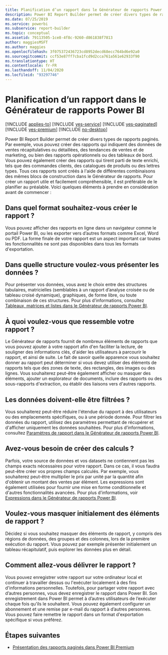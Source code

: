 ```yaml
---
title: Planification d’un rapport dans le Générateur de rapports Power BI
description: Power BI Report Builder permet de créer divers types de rapports paginés. Pour créer un rapport facilement compréhensible utile, le planifier aide.
ms.date: 07/25/2019
ms.service: powerbi
ms.subservice: report-builder
ms.topic: conceptual
ms.assetid: 79113505-1ce8-4f8c-9260-d861838f7813
author: maggiesMSFT
ms.author: maggies
ms.openlocfilehash: 3f075372436723cd8952decd68ecc764bd6e92a0
ms.sourcegitcommit: ccf53e87ff7cba1fcd9d2cca761a561e62933f90
ms.translationtype: HT
ms.contentlocale: fr-FR
ms.lasthandoff: 11/04/2020
ms.locfileid: "93297746"
---
```

# <a name="planning-a-report-in-power-bi-report-builder"></a>Planification d’un rapport dans le Générateur de rapports Power BI

[!INCLUDE [applies-to](../includes/applies-to.md)] [!INCLUDE [yes-service](../includes/yes-service.md)] [!INCLUDE [yes-paginated](../includes/yes-paginated.md)] [!INCLUDE [yes-premium](../includes/yes-premium.md)] [!INCLUDE [no-desktop](../includes/no-desktop.md)] 

Power BI Report Builder permet de créer divers types de rapports paginés. Par exemple, vous pouvez créer des rapports qui indiquent des données de ventes récapitulatives ou détaillées, des tendances de ventes et de marketing, ou bien des rapports opérationnels ou des tableaux de bord. Vous pouvez également créer des rapports qui tirent parti de texte enrichi, tels que des commandes clients, des catalogues de produits ou des lettres types. Tous ces rapports sont créés à l'aide de différentes combinaisons des mêmes blocs de construction dans le Générateur de rapports. Pour créer un rapport utile et facilement compréhensible, il est préférable de le planifier au préalable. Voici quelques éléments à prendre en considération avant de commencer :  
  
## <a name="in-what-format-do-you-want-the-report-to-appear"></a>Dans quel format souhaitez-vous créer le rapport ?
  
Vous pouvez afficher des rapports en ligne dans un navigateur comme le portail Power BI, ou les exporter vers d’autres formats comme Excel, Word ou PDF. La forme finale de votre rapport est un aspect important car toutes les fonctionnalités ne sont pas disponibles dans tous les formats d'exportation. 
  
## <a name="in-what-structure-do-you-want-to-present-the-data"></a>Dans quelle structure voulez-vous présenter les données ?
  
Pour présenter vos données, vous avez le choix entre des structures tabulaires, matricielles (semblables à un rapport d’analyse croisée ou de tableau croisé dynamique), graphiques, de forme libre, ou toute combinaison de ces structures. Pour plus d’informations, consultez [Tableaux, matrices et listes dans le Générateur de rapports Power BI](report-builder-tables-matrices-lists.md).  
  
## <a name="how-do-you-want-your-report-to-look"></a>À quoi voulez-vous que ressemble votre rapport ?
  
Le Générateur de rapports fournit de nombreux éléments de rapports que vous pouvez ajouter à votre rapport afin d'en faciliter la lecture, de souligner des informations clés, d'aider les utilisateurs à parcourir le rapport, et ainsi de suite. Le fait de savoir quelle apparence vous souhaitez donner au rapport peut déterminer si vous devez utiliser des éléments de rapports tels que des zones de texte, des rectangles, des images ou des lignes. Vous souhaiterez peut-être également afficher ou masquer des éléments, ajouter un explorateur de documents, inclure des rapports ou des sous-rapports d'extraction, ou établir des liaisons vers d'autres rapports.   
  
## <a name="should-the-data-be-filtered"></a>Les données doivent-elle être filtrées ?
  
Vous souhaiterez peut-être réduire l'étendue du rapport à des utilisateurs ou des emplacements spécifiques, ou à une période donnée. Pour filtrer les données du rapport, utilisez des paramètres permettant de récupérer et d'afficher uniquement les données souhaitées. Pour plus d’informations, consultez [Paramètres de rapport dans le Générateur de rapports Power BI](paginated-reports-parameters.md).  
  
## <a name="do-you-need-to-create-calculations"></a>Avez-vous besoin de créer des calculs ? 
  
Parfois, votre source de données et vos datasets ne contiennent pas les champs exacts nécessaires pour votre rapport. Dans ce cas, il vous faudra peut-être créer vos propres champs calculés. Par exemple, vous souhaiterez peut-être multiplier le prix par unité par la quantité afin d'obtenir un montant des ventes par élément. Les expressions sont également utilisées pour fournir une mise en forme conditionnelle et d'autres fonctionnalités avancées. Pour plus d’informations, voir [Expressions dans le Générateur de rapports Power BI](report-builder-expressions.md).  
  
## <a name="do-you-want-to-hide-report-items-initially"></a>Voulez-vous masquer initialement des éléments de rapport ?
  
Décidez si vous souhaitez masquer des éléments de rapport, y compris des régions de données, des groupes et des colonnes, lors de la première exécution du rapport. Vous pouvez par exemple présenter initialement un tableau récapitulatif, puis explorer les données plus en détail. 
  
## <a name="how-are-you-going-to-deliver-your-report"></a>Comment allez-vous délivrer le rapport ?  
  
Vous pouvez enregistrer votre rapport sur votre ordinateur local et continuer à travailler dessus ou l'exécuter localement à des fins d'informations personnelles. Toutefois, pour partager votre rapport avec d’autres personnes, vous devez enregistrer le rapport dans Power BI. Son enregistrement dans Power BI permet à d’autres utilisateurs de l’exécuter chaque fois qu’ils le souhaitent. Vous pouvez également configurer un abonnement et une remise par e-mail du rapport à d’autres personnes. Vous pouvez faire remettre le rapport dans un format d'exportation spécifique si vous préférez. 
  
## <a name="next-steps"></a>Étapes suivantes

- [Présentation des rapports paginés dans Power BI Premium](paginated-reports-report-builder-power-bi.md)

